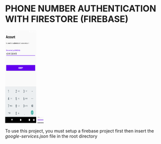 # PHONE NUMBER AUTHENTICATION WITH FIRESTORE (FIREBASE)

<img src="auth1.png"
     alt="Phone authetication image 1"
      width="100px"
      height="300px"/>
<img src="auth2.png"
     alt="Phone authetication image 2"
     width="100px"
     height="300px"
     style="width: 20px; height: 20px;" />

To use this project, you must setup a firebase project first then insert the *google-services.json* file in the root directory